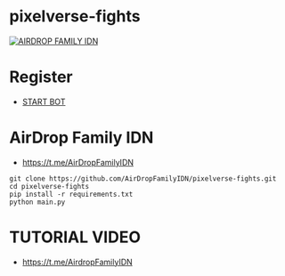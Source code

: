 # pixelverse-fights
[![AIRDROP FAMILY IDN](https://github.com/AirDropFamilyIDN/pixelverse-fights/blob/main/pixelverse.jpg)](https://github.com/AirDropFamilyIDN/pixelverse-fights/blob/main/pixelverse.jpg)
# Register
- [START BOT](https://t.me/pixelversexyzbot?start=6953912161)

# AirDrop Family IDN
- https://t.me/AirDropFamilyIDN

```
git clone https://github.com/AirDropFamilyIDN/pixelverse-fights.git
cd pixelverse-fights
pip install -r requirements.txt
python main.py

```
# TUTORIAL VIDEO
- https://t.me/AirdropFamilyIDN
